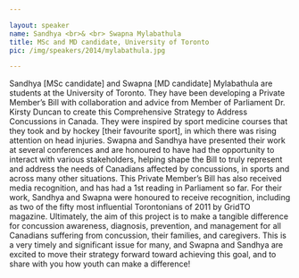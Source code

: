 ```yaml
---

layout: speaker
name: Sandhya <br>& <br> Swapna Mylabathula
title: MSc and MD candidate, University of Toronto
pic: /img/speakers/2014/mylabathula.jpg

---
```


Sandhya [MSc candidate] and Swapna [MD candidate] Mylabathula are students at the University of Toronto. They have been developing a Private Member’s Bill with collaboration and advice from Member of Parliament Dr. Kirsty Duncan to create this Comprehensive Strategy to Address Concussions in Canada. They were inspired by sport medicine courses that they took and by hockey [their favourite sport], in which there was rising attention on head injuries. Swapna and Sandhya have presented their work at several conferences and are honoured to have had the opportunity to interact with various stakeholders, helping shape the Bill to truly represent and address the needs of Canadians affected by concussions, in sports and across many other situations. This Private Member’s Bill has also received media recognition, and has had a 1st reading in Parliament so far. For their work, Sandhya and Swapna were honoured to receive recognition, including as two of the fifty most influential Torontonians of 2011 by GridTO magazine. Ultimately, the aim of this project is to make a tangible difference for concussion awareness, diagnosis, prevention, and management for all Canadians suffering from concussion, their families, and caregivers. This is a very timely and significant issue for many, and Swapna and Sandhya are excited to move their strategy forward toward achieving this goal, and to share with you how youth can make a difference!
